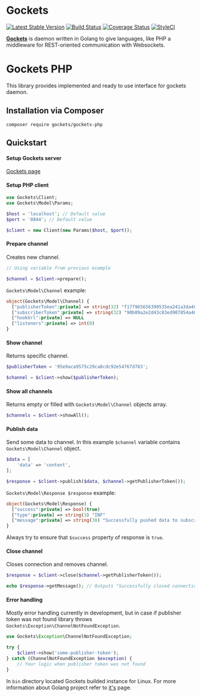 # Gockets

[![Latest Stable Version](https://poser.pugx.org/gockets-project/gockets-php/v/stable)](https://packagist.org/packages/gockets-project/gockets-php)
[![Build Status](https://travis-ci.org/gockets-project/gockets-php.svg?branch=master)](https://travis-ci.org/gockets-project/gockets-php)
[![Coverage Status](https://coveralls.io/repos/github/gockets-project/gockets-php/badge.svg?branch=master)](https://coveralls.io/github/gockets-project/gockets-php?branch=master)
[![StyleCI](https://github.styleci.io/repos/184272241/shield?branch=master&style=flat)](https://github.styleci.io/repos/184272241)

[**Gockets**](https://github.com/gockets-project/gockets#gockets) is daemon written in Golang to give languages, like PHP a middleware for REST-oriented communication with Websockets.

# Gockets PHP

This library provides implemented and ready to use interface for gockets daemon.


## Installation via Composer

`composer require gockets/gockets-php`

## Quickstart

#### Setup Gockets server

[Gockets page](https://github.com/gockets-project/gockets)

#### Setup PHP client

```php
use Gockets\Client;
use Gockets\Model\Params;

$host = 'localhost'; // Default value
$port = '8844'; // Default value

$client = new Client(new Params($host, $port));
```

#### Prepare channel

Creates new channel.

```php
// Using variable from previous example

$channel = $client->prepare();
```

`Gockets\Model\Сhannel` example:

```php
object(Gockets\Model\Channel) {
  ["publisherToken":private] => string(32) "f177965656399535ea241a3da40dfcbf"
  ["subscriberToken":private] => string(32) "90b09a2e2d43c83ed907854a46c710fd"
  ["hookUrl":private] => NULL
  ["listeners":private] => int(0)
}
```

#### Show channel

Returns specific channel.

```php
$publisherToken = '95e9aca9575c29ca8cdc92e54767d783';

$channel = $client->show($publisherToken);
```

#### Show all channels

Returns empty or filled with `Gockets\Model\Сhannel` objects array.

```php
$channels = $client->showAll();
```

#### Publish data

Send some data to channel.
In this example `$channel` variable contains `Gockets\Model\Сhannel` object.

```php
$data = [
    'data' => 'content',
];

$response = $client->publish($data, $channel->getPublisherToken());
```

`Gockets\Model\Response $response` example:

```php
object(Gockets\Model\Response) {
  ["success":private] => bool(true)
  ["type":private] => string(3) "INF"
  ["message":private] => string(38) "Successfully pushed data to subscriber"
}
```

Always try to ensure that `$success` property of response is `true`.

#### Close channel

Closes connection and removes channel.

```php
$response = $client->close($channel->getPublisherToken());

echo $response->getMessage(); // Outputs "Successfully closed connection"
```

#### Error handling

Mostly error handling currently in development, but in case if publisher token was not found library throws `Gockets\Exception\ChannelNotFoundException`.

```php
use Gockets\Exception\ChannelNotFoundException;

try {
    $client->show('some-publisher-token');
} catch (ChannelNotFoundException $exception) {
    // Your logic when publisher token was not found
}
```

In `bin` directory located Gockets builded instance for Linux. For more information about Golang project refer to [it's](https://github.com/gockets-project/gockets#gockets) page.
